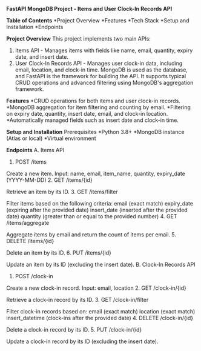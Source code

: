 **FastAPI MongoDB Project - Items and User Clock-In Records API**

**Table of Contents**
*Project Overview
*Features
*Tech Stack
*Setup and Installation
*Endpoints

**Project Overview**
This project implements two main APIs:

1. Items API - Manages items with fields like name, email, quantity, expiry date, and insert date.
2. User Clock-In Records API - Manages user clock-in data, including email, location, and clock-in time.
MongoDB is used as the database, and FastAPI is the framework for building the API. It supports typical CRUD operations and advanced filtering using MongoDB's aggregation framework.

**Features**
*CRUD operations for both items and user clock-in records.
*MongoDB aggregation for item filtering and counting by email.
*Filtering on expiry date, quantity, insert date, email, and clock-in location.
*Automatically managed fields such as insert date and clock-in time.

**Setup and Installation**
Prerequisites
*Python 3.8+
*MongoDB instance (Atlas or local)
*Virtual environment

**Endpoints**
A. Items API
1. POST /items

Create a new item.
Input: name, email, item_name, quantity, expiry_date (YYYY-MM-DD)
2. GET /items/{id}

Retrieve an item by its ID.
3. GET /items/filter

Filter items based on the following criteria:
email (exact match)
expiry_date (expiring after the provided date)
insert_date (inserted after the provided date)
quantity (greater than or equal to the provided number)
4. GET /items/aggregate

Aggregate items by email and return the count of items per email.
5. DELETE /items/{id}

Delete an item by its ID.
6. PUT /items/{id}

Update an item by its ID (excluding the insert date).
B. Clock-In Records API
1. POST /clock-in

Create a new clock-in record.
Input: email, location
2. GET /clock-in/{id}

Retrieve a clock-in record by its ID.
3. GET /clock-in/filter

Filter clock-in records based on:
email (exact match)
location (exact match)
insert_datetime (clock-ins after the provided date)
4. DELETE /clock-in/{id}

Delete a clock-in record by its ID.
5. PUT /clock-in/{id}

Update a clock-in record by its ID (excluding the insert date).
